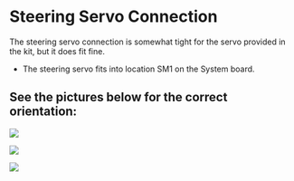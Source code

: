 # Steering Servo Connection

The steering servo connection is somewhat tight for the servo provided in the kit, but it does fit fine.

* The steering servo fits into location SM1 on the System board.

## See the pictures below for the correct orientation:

![](../../../.gitbook/assets/IMG\_20171221\_140243.jpg)

![](../../../.gitbook/assets/IMG\_20171221\_140232.jpg)

![](../../../.gitbook/assets/IMG\_20171221\_140251.jpg)
